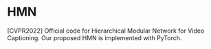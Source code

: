 # HMN
[CVPR2022] Official code for Hierarchical Modular Network for Video Captioning. Our proposed HMN is implemented with PyTorch.
